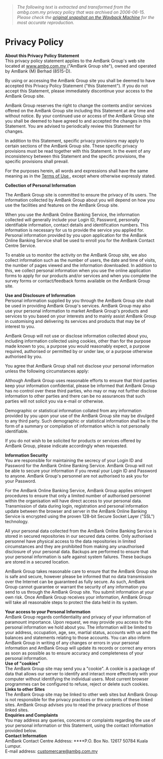 > *The following text is extracted and transformed from the ambg.com.my privacy policy that was archived on 2006-06-15. Please check the [original snapshot on the Wayback Machine](https://web.archive.org/web/20060615203907id_/http%3A//ambg.com.my/general/footer/privacypolicy.asp) for the most accurate reproduction.*

# Privacy Policy

**About this Privacy Policy Statement**  
This privacy policy statement applies to the AmBank Group's web site located at [www.ambg.com.my ](http://www.ambg.com.my/) ("AmBank Group site"), owned and operated by AmBank (M) Berhad (8515-D). 

By using or accessing the AmBank Group site you shall be deemed to have accepted this Privacy Policy Statement ("this Statement"). If you do not accept this Statement, please immediately discontinue your access to the AmBank Group site. 

AmBank Group reserves the right to change the contents and/or services offered on the AmBank Group site including this Statement at any time and without notice. By your continued use or access of the AmBank Group site you shall be deemed to have agreed to and accepted the changes in this Statement. You are advised to periodically review this Statement for changes. 

In addition to this Statement, specific privacy provisions may apply to certain sections of the AmBank Group site. These specific privacy provisions must be read together with this Statement. In the event of any inconsistency between this Statement and the specific provisions, the specific provisions shall prevail. 

For the purposes herein, all words and expressions shall have the same meaning as in the [Terms of Use ](http://www.ambg.com.my/terms.asp), except where otherwise expressly stated.   
  
**Collection of Personal Information**  
  
The AmBank Group site is committed to ensure the privacy of its users. The information collected by AmBank Group about you will depend on how you use the facilities and features on the AmBank Group site. 

When you use the AmBank Online Banking Service, the information collected will generally include your Login ID, Password, personally identifiable information, contact details and identification numbers. This information is necessary for us to provide the service you applied for. Personal information provided by you upon application for the AmBank Online Banking Service shall be used to enroll you for the AmBank Contact Centre Service. 

To enable us to monitor the activity on the AmBank Group site, we also collect information such as the number of users, the date and time of visits, the number of pages viewed and the information downloaded. In addition to this, we collect personal information when you use the online application forms to apply for our products and/or services and when you complete the survey forms or contact/feedback forms available on the AmBank Group site.   
  
**Use and Disclosure of Information**  
Personal information supplied by you through the AmBank Group site shall be used in providing AmBank Group's services. AmBank Group may also use your personal information to market AmBank Group's products and services to you based on your interests and to mainly assist AmBank Group in customising and delivering its services and products that may be of interest to you. 

AmBank Group will not use or disclose information collected about you, including information collected using cookies, other than for the purpose made known to you, a purpose you would reasonably expect, a purpose required, authorised or permitted by or under law, or a purpose otherwise authorised by you. 

You agree that AmBank Group shall not disclose your personal information unless the following circumstances apply:   
  
Although AmBank Group uses reasonable efforts to ensure that third parties keep your information confidential, please be informed that AmBank Group has no control over these third parties, who may or may not further disclose information to other parties and there can be no assurances that such parties will not solicit you via e-mail or otherwise. 

Demographic or statistical information collated from any information provided by you upon your use of the AmBank Group site may be divulged to any third party. Such demographic or statistical information shall be in the form of a summary or compilation of information which is not personally identifiable. 

If you do not wish to be solicited for products or services offered by AmBank Group, please indicate accordingly when requested.  
  
**Information Security**  
You are responsible for maintaining the secrecy of your Login ID and Password for the AmBank Online Banking Service. AmBank Group will not be able to secure your information if you reveal your Login ID and Password to anyone. AmBank Group's personnel are not authorised to ask you for your Password. 

For the AmBank Online Banking Service, AmBank Group applies stringent procedures to ensure that only a limited number of authorised personnel within the organisation will have direct access to your personal data. Transmission of data during login, registration and personal information update between the browser and server in the AmBank Online Banking Service is encrypted using the proven 128-bit Secure Socket Layer ("SSL") technology. 

All your personal data collected from the AmBank Online Banking Service is stored in secured repositories in our secured data centre. Only authorised personnel have physical access to the data repositories in limited circumstances and they are prohibited from making any unauthorised disclosure of your personal data. Backups are performed to ensure that your personal information is safe against system failures. These backups are stored in a secured location. 

AmBank Group takes reasonable care to ensure that the AmBank Group site is safe and secure, however please be informed that no data transmission over the Internet can be guaranteed as fully secure. As such, AmBank Group cannot guarantee or warrant the security of any information you send to us through the AmBank Group site. You submit information at your own risk. Once AmBank Group receives your information, AmBank Group will take all reasonable steps to protect the data held in its system.   
  
**Your access to your Personal Information**  
AmBank Group regards confidentiality and privacy of your information of paramount importance. Upon request, we may provide you access to the personal information we hold about you. The information will be limited to your address, occupation, age, sex, martial status, accounts with us and the balances and statements relating to those accounts. You can also inform AmBank Group in writing of any changes or errors in your personal information and AmBank Group will update its records or correct any errors as soon as possible as to ensure accuracy and completeness of your personal information.   
**Use of "cookies"**  
The AmBank Group site may send you a "cookie". A cookie is a package of data that allows our server to identify and interact more effectively with your computer without identifying the individual users. Most current browser programmes can be configured to refuse, reject or delete such cookies.   
**Links to other Sites**  
The AmBank Group site may be linked to other web sites but AmBank Group is not responsible for the privacy practices or the contents of these linked sites. AmBank Group advises you to read the privacy practices of those linked sites.   
**Enquiries and Complaints**  
You may address any queries, concerns or complaints regarding the use of your personal information or this Statement, using the contact information provided below.   
**Contact Information**  
AmBank Contact Centre Address: ****P.O. Box No. 12617 50784 Kuala Lumpur.  
E-mail address: [customercare@ambg.com.my ](http://www.ambg.com.my/customer_care1.asp?subject=Customercare)

